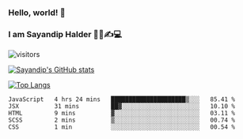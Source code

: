 ### Hello, world! 👋

### I am Sayandip Halder 👨‍💼✍💻

![visitors](https://visitor-badge.glitch.me/badge?page_id=sayandip18sayandip18&left_color=black&right_color=blue)

[![Sayandip's GitHub stats](https://github-readme-stats.vercel.app/api?username=sayandip18&show_icons=true&theme=tokyonight)](https://github.com/sayandip18/sayandip18)

[![Top Langs](https://github-readme-stats.vercel.app/api/top-langs/?username=sayandip18&langs_count=8&theme=dark)](https://github.com/sayandip18/sayandip18)


<!--START_SECTION:waka-->
```text
JavaScript   4 hrs 24 mins   █████████████████████▒░░░   85.41 % 
JSX          31 mins         ██▓░░░░░░░░░░░░░░░░░░░░░░   10.10 % 
HTML         9 mins          ▓░░░░░░░░░░░░░░░░░░░░░░░░   03.11 % 
SCSS         2 mins          ▒░░░░░░░░░░░░░░░░░░░░░░░░   00.74 % 
CSS          1 min           ░░░░░░░░░░░░░░░░░░░░░░░░░   00.54 % 
```
<!--END_SECTION:waka-->

<!--
**sayandip18/sayandip18** is a ✨ _special_ ✨ repository because its `README.md` (this file) appears on your GitHub profile.

Here are some ideas to get you started:

- 🔭 I’m currently working on ...
- 🌱 I’m currently learning ...
- 👯 I’m looking to collaborate on ...
- 🤔 I’m looking for help with ...
- 💬 Ask me about ...
- 📫 How to reach me: ...
- 😄 Pronouns: ...
- ⚡ Fun fact: ...
-->
